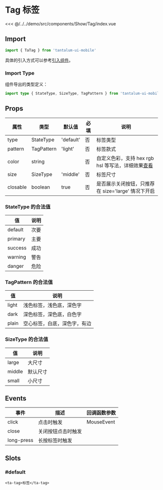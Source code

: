 # Tag 标签

<CodeDemo name="Tag">

<<< @/../../demo/src/components/Show/Tag/index.vue

</CodeDemo>

## Import

```js
import { TaTag } from 'tantalum-ui-mobile'
```

具体的引入方式可以参考[引入组件](../guide/import.md)。

### Import Type

组件导出的类型定义：

```ts
import type { StateType, SizeType, TagPattern } from 'tantalum-ui-mobile'
```

## Props

| 属性     | 类型       | 默认值    | 必填 | 说明                                                                               |
| -------- | ---------- | --------- | ---- | ---------------------------------------------------------------------------------- |
| type     | StateType  | 'default' | 否   | 标签类型                                                                           |
| pattern  | TagPattern | 'light'   | 否   | 标签款式                                                                           |
| color    | string     |           | 否   | 自定义色彩，支持 hex rgb hsl 等写法，详细效果[查看](../design/color.md#自定义色彩) |
| size     | SizeType   | 'middle'  | 否   | 标签尺寸                                                                           |
| closable | boolean    | true      | 否   | 是否展示关闭按钮，只推荐在 size='large' 情况下开启                                 |

### StateType 的合法值

| 值      | 说明 |
| ------- | ---- |
| default | 次要 |
| primary | 主要 |
| success | 成功 |
| warning | 警告 |
| danger  | 危险 |

### TagPattern 的合法值

| 值    | 说明                         |
| ----- | ---------------------------- |
| light | 浅色标签，浅色底，深色字     |
| dark  | 深色标签，深色底，白色字     |
| plain | 空心标签，白底，深色字，有边 |

### SizeType 的合法值

| 值     | 说明     |
| ------ | -------- |
| large  | 大尺寸   |
| middle | 默认尺寸 |
| small  | 小尺寸   |

## Events

| 事件       | 描述               | 回调函数参数 |
| ---------- | ------------------ | ------------ |
| click      | 点击时触发         | MouseEvent   |
| close      | 关闭按钮点击时触发 |              |
| long-press | 长按标签时触发     |              |

## Slots

### #default

```vue
<ta-tag>标签</ta-tag>
```
